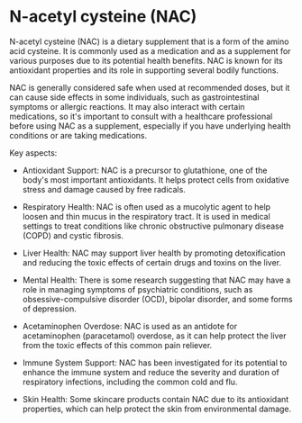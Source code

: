 # N-acetyl cysteine (NAC)

N-acetyl cysteine (NAC) is a dietary supplement that is a form of the amino acid cysteine. It is commonly used as a medication and as a supplement for various purposes due to its potential health benefits. NAC is known for its antioxidant properties and its role in supporting several bodily functions.

NAC is generally considered safe when used at recommended doses, but it can cause side effects in some individuals, such as gastrointestinal symptoms or allergic reactions. It may also interact with certain medications, so it's important to consult with a healthcare professional before using NAC as a supplement, especially if you have underlying health conditions or are taking medications.

Key aspects:

* Antioxidant Support: NAC is a precursor to glutathione, one of the body's most important antioxidants. It helps protect cells from oxidative stress and damage caused by free radicals.

* Respiratory Health: NAC is often used as a mucolytic agent to help loosen and thin mucus in the respiratory tract. It is used in medical settings to treat conditions like chronic obstructive pulmonary disease (COPD) and cystic fibrosis.

* Liver Health: NAC may support liver health by promoting detoxification and reducing the toxic effects of certain drugs and toxins on the liver.

* Mental Health: There is some research suggesting that NAC may have a role in managing symptoms of psychiatric conditions, such as obsessive-compulsive disorder (OCD), bipolar disorder, and some forms of depression.

* Acetaminophen Overdose: NAC is used as an antidote for acetaminophen (paracetamol) overdose, as it can help protect the liver from the toxic effects of this common pain reliever.

* Immune System Support: NAC has been investigated for its potential to enhance the immune system and reduce the severity and duration of respiratory infections, including the common cold and flu.

* Skin Health: Some skincare products contain NAC due to its antioxidant properties, which can help protect the skin from environmental damage.

